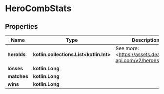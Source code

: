 
# HeroCombStats

## Properties
| Name | Type | Description | Notes |
| ------------ | ------------- | ------------- | ------------- |
| **heroIds** | **kotlin.collections.List&lt;kotlin.Int&gt;** | See more: &lt;https://assets.deadlock-api.com/v2/heroes&gt; |  |
| **losses** | **kotlin.Long** |  |  |
| **matches** | **kotlin.Long** |  |  |
| **wins** | **kotlin.Long** |  |  |



